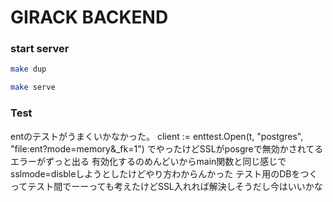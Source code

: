 # GIRACK BACKEND


### start server

```sh
make dup
```
```sh
make serve
```

### Test
entのテストがうまくいかなかった。
client := enttest.Open(t, "postgres", "file:ent?mode=memory&_fk=1")
でやったけどSSLがposgreで無効かされてるエラーがずっと出る
有効化するのめんどいからmain関数と同じ感じでsslmode=disbleしようとしたけどやり方わからんかった
テスト用のDBをつくってテスト間でーーっても考えたけどSSL入れれば解決しそうだし今はいいかな
